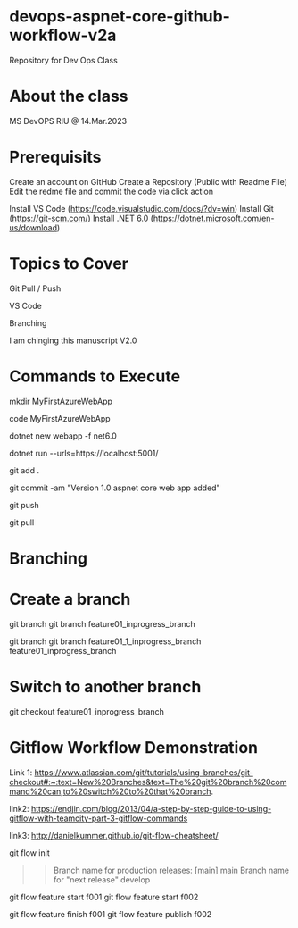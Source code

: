 # devops-aspnet-core-github-workflow-v2a
Repository for Dev Ops Class 

# About the class 
MS DevOPS RIU @ 14.Mar.2023

# Prerequisits
Create an account on GItHub
Create a Repository (Public with Readme File)
Edit the redme file and commit the code via click action

Install VS Code   (https://code.visualstudio.com/docs/?dv=win)
Install Git (https://git-scm.com/)
Install .NET 6.0 (https://dotnet.microsoft.com/en-us/download)

# Topics to Cover

Git Pull / Push

VS Code

Branching

I am chinging this manuscript V2.0


# Commands to Execute

mkdir MyFirstAzureWebApp

code MyFirstAzureWebApp

dotnet new webapp -f net6.0

dotnet run --urls=https://localhost:5001/

git add .

git commit -am "Version 1.0 aspnet core web app added"

git push

git pull

# Branching
Create a branch
=====================
git branch <new-branch> 
git branch feature01_inprogress_branch 

git branch <new-branch> <base-branch>
git branch feature01_1_inprogress_branch  feature01_inprogress_branch 

Switch to another branch
======================
git checkout feature01_inprogress_branch


# Gitflow Workflow Demonstration
Link 1: https://www.atlassian.com/git/tutorials/using-branches/git-checkout#:~:text=New%20Branches&text=The%20git%20branch%20command%20can,to%20switch%20to%20that%20branch.

link2: https://endjin.com/blog/2013/04/a-step-by-step-guide-to-using-gitflow-with-teamcity-part-3-gitflow-commands 

link3: http://danielkummer.github.io/git-flow-cheatsheet/

git flow init
>> Branch name for production releases: [main] main
>> Branch name for "next release" develop

git flow feature start f001 
git flow feature start f002


git flow feature finish f001
git flow feature publish f002

